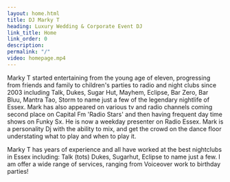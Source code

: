 ```yaml
---
layout: home.html
title: DJ Marky T
heading: Luxury Wedding & Corporate Event DJ
link_title: Home
link_order: 0
description:
permalink: "/"
video: homepage.mp4
---
```


Marky T started entertaining from the young age of eleven, progressing from friends and family to children's parties to radio and night clubs since 2003 including Talk, Dukes, Sugar Hut, Mayhem, Eclipse, Bar Zero, Bar Bluu, Mantra Tao, Storm to name just a few of the legendary nightlife of Essex. Mark has also appeared on various tv and radio channels coming second place on Capital Fm 'Radio Stars' and then having frequent day time shows on Funky Sx. He is now a weekday presenter on Radio Essex. Mark is a personality Dj with the ability to mix, and get the crowd on the dance floor understating what to play and when to play it.

Marky T has years of experience and all have worked at the best nightclubs in Essex including: Talk (tots) Dukes, Sugarhut, Eclipse to name just a few. I am offer a wide range of services, ranging from Voiceover work to birthday parties!
